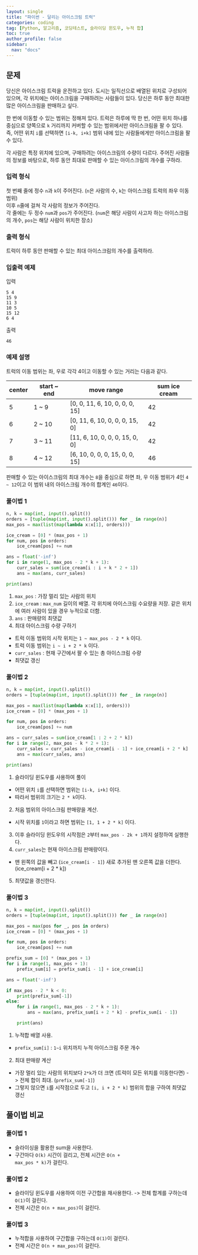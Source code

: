```yaml
---
layout: single
title: "파이썬 - 달리는 아이스크림 트럭"
categories: coding
tag: [Python, 알고리즘, 코딩테스트, 슬라이딩 윈도우, 누적 합]
toc: true
author_profile: false
sidebar:
  nav: "docs"
---
```


## 문제
당신은 아이스크림 트럭을 운전하고 있다. 도시는 일직선으로 배열된 위치로 구성되어 있으며, 각 위치에는 아이스크림을 구매하려는 사람들이 있다. 당신은 하루 동안 최대한 많은 아이스크림을 판매하고 싶다.

한 번에 이동할 수 있는 범위는 정해져 있다. 트럭은 하루에 딱 한 번, 어떤 위치 하나를 중심으로 양쪽으로 `k` 거리까지 커버할 수 있는 범위에서만 아이스크림을 팔 수 있다. <br>
즉, 어떤 위치 `i`를 선택하면 `[i-k, i+k]` 범위 내에 있는 사람들에게만 아이스크림을 팔 수 있다.

각 사람은 특정 위치에 있으며, 구매하려는 아이스크림의 수량이 다르다. 주어진 사람들의 정보를 바탕으로, 하루 동안 최대로 판매할 수 있는 아이스크림의 개수를 구하라.

### 입력 형식
첫 번째 줄에 정수 `n`과 `k`이 주어진다. (`n`은 사람의 수, `k`는 아이스크림 트럭의 좌우 이동 범위) <br>
이후 `n`줄에 걸쳐 각 사람의 정보가 주어진다. <br>
각 줄에는 두 정수 `num`과 `pos`가 주어진다. (`num`은 해당 사람이 사고자 하는 아이스크림의 개수, `pos`는 해당 사람이 위치한 장소)

### 출력 형식
트럭이 하루 동안 판매할 수 있는 최대 아이스크림의 개수를 출력하라.

### 입출력 예제
입력
```
5 4
15 9
11 3
10 5
15 12
6 4
```
출력
```
46
```

### 예제 설명
트럭의 이동 범위는 좌, 우로 각각 4이고 이동할 수 있는 거리는 다음과 같다.

|center|start ~ end|move range|sum ice cream|
|------|-----------|----------|-------------|
|5|1 ~ 9|[0, 0, 11, 6, 10, 0, 0, 0, 15]|42|
|6|2 ~ 10|[0, 11, 6, 10, 0, 0, 0, 15, 0]|42|
|7|3 ~ 11|[11, 6, 10, 0, 0, 0, 15, 0, 0]|42|
|8|4 ~ 12|[6, 10, 0, 0, 0, 15, 0, 0, 15]|46|

판매할 수 있는 아이스크림의 최대 개수는 `8`을 중심으로 하면 좌, 우 이동 범위가 4인 `4 ~ 12`이고 이 범위 내의 아이스크림 개수의 합계인 `46`이다.

### 풀이법 1
```python
n, k = map(int, input().split())
orders = [tuple(map(int, input().split())) for _ in range(n)]
max_pos = max(list(map(lambda x:x[1], orders)))

ice_cream = [0] * (max_pos + 1)
for num, pos in orders:
    ice_cream[pos] += num

ans = float('-inf')
for i in range(1, max_pos - 2 * k + 1):
    curr_sales = sum(ice_cream[i : i + k * 2 + 1])
    ans = max(ans, curr_sales)

print(ans)
```
1. `max_pos` : 가장 멀리 있는 사람의 위치
2. `ice_cream` : `max_num` 길이의 배열. 각 위치에 아이스크림 수요량을 저장. 같은 위치에 여러 사람이 있을 경우 누적으로 더함.
3. `ans` : 판매량의 최댓값
4. 최대 아이스크림 수량 구하기
  - 트럭 이동 범위의 시작 위치는 `1 ~ max_pos - 2 * k` 이다.
  - 트럭 이동 범위는 `i ~ i + 2 * k` 이다.
  - `curr_sales` : 현재 구간에서 팔 수 있는 총 아이스크림 수량
  - 최댓값 갱신

### 풀이법 2
```python
n, k = map(int, input().split())
orders = [tuple(map(int, input().split())) for _ in range(n)]

max_pos = max(list(map(lambda x:x[1], orders)))
ice_cream = [0] * (max_pos + 1)

for num, pos in orders:
    ice_cream[pos] += num

ans = curr_sales = sum(ice_cream[1 : 2 + 2 * k])
for i in range(2, max_pos - k * 2 + 1):
    curr_sales = curr_sales - ice_cream[i - 1] + ice_cream[i + 2 * k]
    ans = max(curr_sales, ans)

print(ans)
```

1. 슬라이딩 윈도우를 사용하여 풀이
  - 어떤 위치 `i`를 선택하면 범위는 `[i-k, i+k]` 이다.
  - 따라서 범위의 크기는 `2 * k`이다.
2. 처음 범위의 아이스크림 판매량을 계산.
  - 시작 위치를 `1`이라고 하면 범위는 `[1, 1 + 2 * k]` 이다.
3. 이후 슬라이딩 윈도우의 시작점은 `2`부터 `max_pos - 2k + 1`까지 설정하여 실행한다.
4. `curr_sales`는 현재 아이스크림 판매량이다.
  - 맨 왼쪽의 값을 빼고 (`ice_cream[i - 1]`) 새로 추가된 맨 오른쪽 값을 더한다. (ice_cream[i + 2 * k])
5. 최댓값을 갱신한다.

### 풀이법 3
```python
n, k = map(int, input().split())
orders = [tuple(map(int, input().split())) for _ in range(n)]

max_pos = max(pos for _, pos in orders)
ice_cream = [0] * (max_pos + 1)

for num, pos in orders:
    ice_cream[pos] += num

prefix_sum = [0] * (max_pos + 1)
for i in range(1, max_pos + 1):
    prefix_sum[i] = prefix_sum[i - 1] + ice_cream[i]

ans = float('-inf')

if max_pos - 2 * k < 0:
    print(prefix_sum[-1])
else:
    for i in range(1, max_pos - 2 * k + 1):
        ans = max(ans, prefix_sum[i + 2 * k] - prefix_sum[i - 1])

    print(ans)
```

1. 누적합 배열 사용.
  - `prefix_sum[i]` : `1~i` 위치까지 누적 아이스크림 주문 개수
2. 최대 판매량 계산
  - 가장 멀리 있는 사람의 위치보다 `2*k`가 더 크면 (트럭이 모든 위치를 이동한다면) -> 전체 합이 최대. (`prefix_sum[-1]`)
  - 그렇지 않으면 `i`를 시작점으로 두고 `[i, i + 2 * k]` 범위의 합을 구하여 최댓값 갱신

## 풀이법 비교
### 풀이법 1
- 슬라이싱을 활용한 sum을 사용한다.
- 구간마다 <code>O(k)</code> 시간이 걸리고, 전체 시간은 <code>O(n + max_pos * k)</code>가 걸린다.

### 풀이법 2
- 슬라이딩 윈도우를 사용하여 이전 구간합을 재사용한다. -> 전체 합계를 구하는데 <code>O(1)</code>이 걸린다.
- 전체 시간은 <code>O(n + max_pos)</code>이 걸린다.

### 풀이법 3
- 누적합을 사용하여 구간합을 구하는데 <code>O(1)</code>이 걸린다.
- 전체 시간은 <code>O(n + max_pos)</code>이 걸린다.
